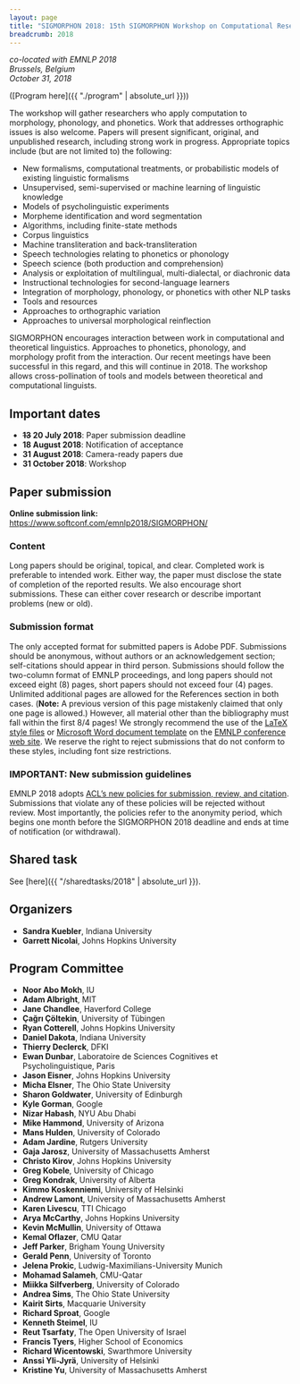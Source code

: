 ```yaml
---
layout: page
title: "SIGMORPHON 2018: 15th SIGMORPHON Workshop on Computational Research in Phonetics, Phonology, and Morphology"
breadcrumb: 2018
---
```


<p><i>
co-located with EMNLP 2018<br>
Brussels, Belgium<br>
October 31, 2018
</i></p>

([Program here]({{ "./program" | absolute_url }}))

The workshop will gather researchers who apply computation to morphology, phonology, and phonetics. Work that addresses orthographic issues is also welcome. Papers will present significant, original, and unpublished research, including strong work in progress. Appropriate topics include (but are not limited to) the following:

 - New formalisms, computational treatments, or probabilistic models of existing linguistic formalisms 
- Unsupervised, semi-supervised or machine learning of linguistic knowledge 
- Models of psycholinguistic experiments 
- Morpheme identification and word segmentation 
- Algorithms, including finite-state methods 
- Corpus linguistics 
- Machine transliteration and back-transliteration 
- Speech technologies relating to phonetics or phonology 
- Speech science (both production and comprehension) 
- Analysis or exploitation of multilingual, multi-dialectal, or diachronic data 
- Instructional technologies for second-language learners 
- Integration of morphology, phonology, or phonetics with other NLP tasks 
- Tools and resources 
- Approaches to orthographic variation
- Approaches to universal morphological reinflection

SIGMORPHON encourages interaction between work in computational and theoretical linguistics. Approaches to phonetics, phonology, and morphology profit from the interaction. Our recent meetings have been successful in this regard, and this will continue in 2018. The workshop allows cross-pollination of tools and models between theoretical and computational linguists.

## Important dates

- **<del>13</del> 20 July 2018**: Paper submission deadline
- **18 August 2018**: Notification of acceptance
- **31 August 2018**: Camera-ready papers due
- **31 October 2018**: Workshop

## Paper submission

**Online submission link:** <https://www.softconf.com/emnlp2018/SIGMORPHON/>

### Content

Long papers should be original, topical, and clear. Completed work is preferable to intended work. Either way, the paper must disclose the state of completion of the reported results. We also encourage short submissions. These can either cover research or describe important problems (new or old).

### Submission format

The only accepted format for submitted
papers is Adobe PDF. Submissions should be anonymous, without authors
or an acknowledgement section; self-citations should appear in third
person. Submissions should follow the two-column format of EMNLP 
proceedings, and long papers should not exceed eight (8) pages, short
papers should not exceed four (4) pages. Unlimited additional pages are
allowed for the References section in both cases. (**Note:** A previous version of this page mistakenly claimed that only one page is allowed.) However, all
material other than the bibliography must fall within the first 8/4
pages! We strongly recommend the use of the [LaTeX style files](http://emnlp2018.org/downloads/emnlp18-latex.zip) or
[Microsoft Word document template](http://emnlp2018.org/downloads/emnlp18-word.zip) on the [EMNLP 
conference web site](http://emnlp2018.org). We reserve the right to reject submissions that
do not conform to these styles, including font size restrictions.

### IMPORTANT: New submission guidelines

EMNLP 2018 adopts [ACL’s new policies for submission, review, and citation](https://www.aclweb.org/portal/content/new-policies-submission-review-and-citation). Submissions that violate any of these policies will be rejected without review. Most importantly, the policies refer to the anonymity period, which begins one month before the SIGMORPHON 2018 deadline and ends at time of notification (or withdrawal). 

## Shared task

See [here]({{ "/sharedtasks/2018" | absolute_url }}).


## Organizers

- **Sandra Kuebler**, Indiana University
- **Garrett Nicolai**, Johns Hopkins University

## Program Committee

- **Noor Abo Mokh**, IU
- **Adam Albright**, MIT
- **Jane Chandlee**, Haverford College
- **Çağrı Çöltekin**, University of Tübingen
- **Ryan Cotterell**, Johns Hopkins University
- **Daniel Dakota**, Indiana University
- **Thierry Declerck**, DFKI
- **Ewan Dunbar**, Laboratoire de Sciences Cognitives et Psycholinguistique, Paris
- **Jason Eisner**, Johns Hopkins University
- **Micha Elsner**, The Ohio State University
- **Sharon Goldwater**, University of Edinburgh
- **Kyle Gorman**, Google
- **Nizar Habash**, NYU Abu Dhabi
- **Mike Hammond**, University of Arizona
- **Mans Hulden**, University of Colorado
- **Adam Jardine**, Rutgers University
- **Gaja Jarosz**, University of Massachusetts Amherst
- **Christo Kirov**, Johns Hopkins University
- **Greg Kobele**, University of Chicago
- **Greg Kondrak**, University of Alberta
- **Kimmo Koskenniemi**, University of Helsinki
- **Andrew Lamont**, University of Massachusetts Amherst
- **Karen Livescu**, TTI Chicago
- **Arya McCarthy**, Johns Hopkins University
- **Kevin McMullin**, University of Ottawa
- **Kemal Oflazer**, CMU Qatar
- **Jeff Parker**, Brigham Young University
- **Gerald Penn**, University of Toronto
- **Jelena Prokic**, Ludwig-Maximilians-University Munich
- **Mohamad Salameh**, CMU-Qatar
- **Miikka Silfverberg**, University of Colorado
- **Andrea Sims**, The Ohio State University
- **Kairit Sirts**, Macquarie University
- **Richard Sproat**, Google
- **Kenneth Steimel**, IU
- **Reut Tsarfaty**, The Open University of Israel
- **Francis Tyers**, Higher School of Economics
- **Richard Wicentowski**, Swarthmore University
- **Anssi Yli-Jyrä**, University of Helsinki
- **Kristine Yu**, University of Massachusetts Amherst

